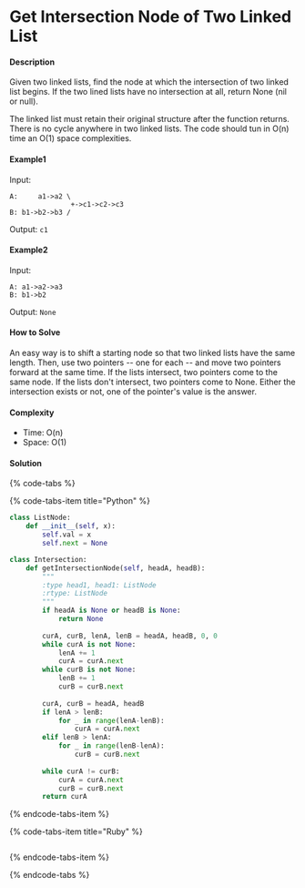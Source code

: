 # Get Intersection Node of Two Linked List

#### Description

Given two linked lists, find the node at which the intersection of two linked list begins.
If the two lined lists have no intersection at all, return None (nil or null).

The linked list must retain their original structure after the function returns.
There is no cycle anywhere in two linked lists.
The code should tun in O(n) time an O(1) space complexities.

#### Example1
Input: 
```
A:     a1->a2 \
               +->c1->c2->c3
B: b1->b2->b3 /
```

Output: `c1`

#### Example2
Input: 
```
A: a1->a2->a3            
B: b1->b2
```

Output: `None`

#### How to Solve

An easy way is to shift a starting node so that
two linked lists have the same length.
Then, use two pointers -- one for each -- and move two pointers forward at the same time. 
If the lists intersect, two pointers come to the same node.
If the lists don't intersect, two pointers come to None.
Either the intersection exists or not, one of the pointer's value is the answer.

#### Complexity

- Time: O(n)
- Space: O(1)

#### Solution

{% code-tabs %}

{% code-tabs-item title="Python" %}
```python
class ListNode:
    def __init__(self, x):
        self.val = x
        self.next = None

class Intersection:
    def getIntersectionNode(self, headA, headB):
        """
        :type head1, head1: ListNode
        :rtype: ListNode
        """
        if headA is None or headB is None:
            return None
        
        curA, curB, lenA, lenB = headA, headB, 0, 0
        while curA is not None:
            lenA += 1
            curA = curA.next
        while curB is not None:
            lenB += 1
            curB = curB.next
        
        curA, curB = headA, headB
        if lenA > lenB:
            for _ in range(lenA-lenB):
                curA = curA.next
        elif lenB > lenA:
            for _ in range(lenB-lenA):
                curB = curB.next
        
        while curA != curB:
            curA = curA.next
            curB = curB.next
        return curA
```
{% endcode-tabs-item %}

{% code-tabs-item title="Ruby" %}
```ruby

```
{% endcode-tabs-item %}

{% endcode-tabs %}
